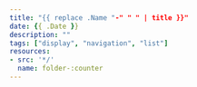 ```yaml
---
title: "{{ replace .Name "-" " " | title }}"
date: {{ .Date }}
description: ""
tags: ["display", "navigation", "list"]
resources:
- src: '*/'
  name: folder-:counter
---
```

